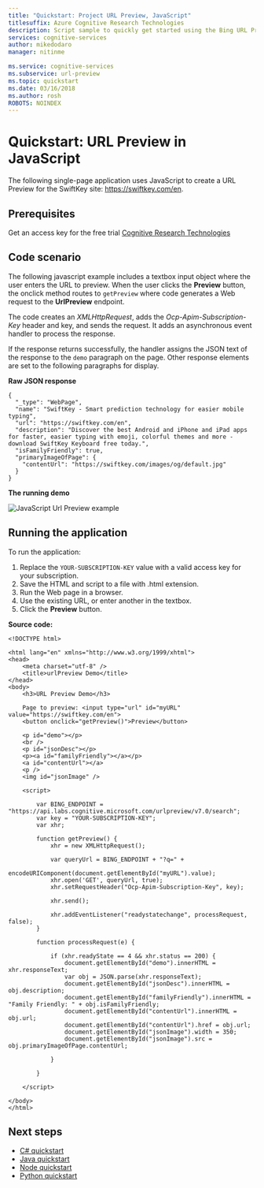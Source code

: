 ```yaml
---
title: "Quickstart: Project URL Preview, JavaScript"
titlesuffix: Azure Cognitive Research Technologies
description: Script sample to quickly get started using the Bing URL Preview API with JavaScript.
services: cognitive-services
author: mikedodaro
manager: nitinme

ms.service: cognitive-services
ms.subservice: url-preview
ms.topic: quickstart
ms.date: 03/16/2018
ms.author: rosh
ROBOTS: NOINDEX
---
```


# Quickstart: URL Preview in JavaScript 

The following single-page application uses JavaScript to create a URL Preview for the SwiftKey site: https://swiftkey.com/en. 

## Prerequisites

Get an access key for the free trial [Cognitive Research Technologies](https://labs.cognitive.microsoft.com/en-us/project-url-preview)

## Code scenario
The following javascript example includes a textbox input object where the user enters the URL to preview.  When the user clicks the **Preview** button, the onclick method routes to `getPreview` where code generates a Web request to the **UrlPreview** endpoint.

The code creates an *XMLHttpRequest*, adds the *Ocp-Apim-Subscription-Key* header and key, and sends the request.  It adds an asynchronous event handler to process the response.

If the response returns successfully, the handler assigns the JSON text of the response to the `demo` paragraph on the page. Other response elements are set to the following paragraphs for display.

**Raw JSON response**

```
{
  "_type": "WebPage",
  "name": "SwiftKey - Smart prediction technology for easier mobile typing",
  "url": "https://swiftkey.com/en",
  "description": "Discover the best Android and iPhone and iPad apps for faster, easier typing with emoji, colorful themes and more - download SwiftKey Keyboard free today.",
  "isFamilyFriendly": true,
  "primaryImageOfPage": {
    "contentUrl": "https://swiftkey.com/images/og/default.jpg"
  }
}

```

**The running demo**

![JavaScript Url Preview example](./media/java-script-demo.png)

## Running the application

To run the application:

1. Replace the `YOUR-SUBSCRIPTION-KEY` value with a valid access key for your subscription.
2. Save the HTML and script to a file with .html extension.
3. Run the Web page in a browser.
4. Use the existing URL, or enter another in the textbox.
5. Click the **Preview** button.

**Source code:**

```
<!DOCTYPE html>

<html lang="en" xmlns="http://www.w3.org/1999/xhtml">
<head>
    <meta charset="utf-8" />
    <title>urlPreview Demo</title>
</head>
<body>
    <h3>URL Preview Demo</h3>

    Page to preview: <input type="url" id="myURL" value="https://swiftkey.com/en">
    <button onclick="getPreview()">Preview</button>

    <p id="demo"></p>
    <br />
    <p id="jsonDesc"></p>
    <p><a id="familyFriendly"></a></p>
    <a id="contentUrl"></a>
    <p />
    <img id="jsonImage" />

    <script>

        var BING_ENDPOINT = "https://api.labs.cognitive.microsoft.com/urlpreview/v7.0/search"; 
        var key = "YOUR-SUBSCRIPTION-KEY";
        var xhr;

        function getPreview() {
            xhr = new XMLHttpRequest();

            var queryUrl = BING_ENDPOINT + "?q=" +
                encodeURIComponent(document.getElementById("myURL").value);
            xhr.open('GET', queryUrl, true);
            xhr.setRequestHeader("Ocp-Apim-Subscription-Key", key);

            xhr.send();

            xhr.addEventListener("readystatechange", processRequest, false);
        }

        function processRequest(e) {

            if (xhr.readyState == 4 && xhr.status == 200) {
                document.getElementById("demo").innerHTML = xhr.responseText;
                var obj = JSON.parse(xhr.responseText);
                document.getElementById("jsonDesc").innerHTML = obj.description;
                document.getElementById("familyFriendly").innerHTML = "Family Friendly: " + obj.isFamilyFriendly;
                document.getElementById("contentUrl").innerHTML = obj.url;
                document.getElementById("contentUrl").href = obj.url;
                document.getElementById("jsonImage").width = 350;
                document.getElementById("jsonImage").src = obj.primaryImageOfPage.contentUrl;

            }

        }

    </script>

</body>
</html>

```

## Next steps
- [C# quickstart](csharp.md)
- [Java quickstart](java-quickstart.md)
- [Node quickstart](node-quickstart.md)
- [Python quickstart](python-quickstart.md)

